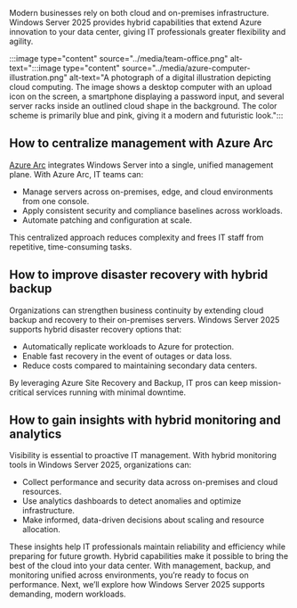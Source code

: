 Modern businesses rely on both cloud and on-premises infrastructure. Windows Server 2025 provides hybrid capabilities that extend Azure innovation to your data center, giving IT professionals greater flexibility and agility.

:::image type="content" source="../media/team-office.png" alt-text=":::image type="content" source="../media/azure-computer-illustration.png" alt-text="A photograph of a digital illustration depicting cloud computing. The image shows a desktop computer with an upload icon on the screen, a smartphone displaying a password input, and several server racks inside an outlined cloud shape in the background. The color scheme is primarily blue and pink, giving it a modern and futuristic look.":::

## How to centralize management with Azure Arc

[Azure Arc](/azure/azure-arc/overview) integrates Windows Server into a single, unified management plane. With Azure Arc, IT teams can:  

- Manage servers across on-premises, edge, and cloud environments from one console.  
- Apply consistent security and compliance baselines across workloads.  
- Automate patching and configuration at scale.  

This centralized approach reduces complexity and frees IT staff from repetitive, time-consuming tasks.  

## How to improve disaster recovery with hybrid backup

Organizations can strengthen business continuity by extending cloud backup and recovery to their on-premises servers. Windows Server 2025 supports hybrid disaster recovery options that:  

- Automatically replicate workloads to Azure for protection.  
- Enable fast recovery in the event of outages or data loss.  
- Reduce costs compared to maintaining secondary data centers.  

By leveraging Azure Site Recovery and Backup, IT pros can keep mission-critical services running with minimal downtime.  

## How to gain insights with hybrid monitoring and analytics

Visibility is essential to proactive IT management. With hybrid monitoring tools in Windows Server 2025, organizations can:  

- Collect performance and security data across on-premises and cloud resources.  
- Use analytics dashboards to detect anomalies and optimize infrastructure.  
- Make informed, data-driven decisions about scaling and resource allocation.  

These insights help IT professionals maintain reliability and efficiency while preparing for future growth. Hybrid capabilities make it possible to bring the best of the cloud into your data center. With management, backup, and monitoring unified across environments, you’re ready to focus on performance. Next, we’ll explore how Windows Server 2025 supports demanding, modern workloads.